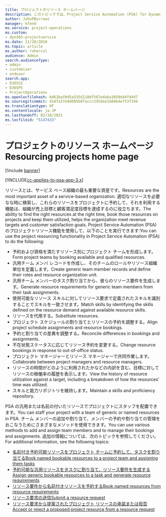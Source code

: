 ```yaml
---
title: プロジェクトのリソース ホームページ
description: このトピックでは、Project Service Automation (PSA) for Dynamics 365 のリソース管理機能について説明します。
author: JohnPBurrows
manager: kfend
ms.service: project-operations
ms.custom:
- dyn365-projectservice
ms.date: 11/28/2018
ms.topic: article
ms.author: ruhercul
audience: Admin
search.audienceType:
- admin
- customizer
- enduser
search.app:
- D365CE
- D365PS
- ProjectOperations
ms.openlocfilehash: 6d62baf0d5a535d118df507edaba3059d44fd4d7
ms.sourcegitcommit: 418fa1fe9d605b8faccc2d5dee1b04b4e753f194
ms.translationtype: HT
ms.contentlocale: ja-JP
ms.lasthandoff: 02/10/2021
ms.locfileid: "5147433"
---
```

# <a name="resourcing-projects-home-page"></a><span data-ttu-id="b11fb-103">プロジェクトのリソース ホームページ</span><span class="sxs-lookup"><span data-stu-id="b11fb-103">Resourcing projects home page</span></span>

[!include [banner](../includes/psa-now-project-operations.md)]

[!INCLUDE[cc-applies-to-psa-app-3.x](../includes/cc-applies-to-psa-app-3x.md)]

<span data-ttu-id="b11fb-104">リソースとは、サービス ベース組織の最も重要な資産です。</span><span class="sxs-lookup"><span data-stu-id="b11fb-104">Resources are the most important asset of a service-based organization.</span></span> <span data-ttu-id="b11fb-105">適切なリソースを必要なな時に検索し、これらのリソースをプロジェクトに予約して、それを利用する機能は、組織が売上目標と顧客満足度目標を達成するのに役立ちます。</span><span class="sxs-lookup"><span data-stu-id="b11fb-105">The ability to find the right resources at the right time, book those resources on projects and keep them utilized, helps the organization meet revenue targets and customer satisfaction goals.</span></span> <span data-ttu-id="b11fb-106">Project Service Automation (PSA) のプロジェクトリソース機能を使用して、以下のことを実行できます:</span><span class="sxs-lookup"><span data-stu-id="b11fb-106">You can use the project resourcing functionality in Project Service Automation (PSA) to do the following:</span></span>

- <span data-ttu-id="b11fb-107">予約および資格を満たすリソース別にプロジェクト チームを形成します。</span><span class="sxs-lookup"><span data-stu-id="b11fb-107">Form project teams by booking available and qualified resources.</span></span>
- <span data-ttu-id="b11fb-108">汎用チーム メンバ レコードを作成し、そのチームのロールやリソース組織単位を定義します。</span><span class="sxs-lookup"><span data-stu-id="b11fb-108">Create generic team member records and define their roles and resource organization unit.</span></span>
- <span data-ttu-id="b11fb-109">汎用チーム メンバーのタスク割り当てから、彼らのリソース要件を生成します。</span><span class="sxs-lookup"><span data-stu-id="b11fb-109">Generate resource requirements for generic team members from their task assignments.</span></span>
- <span data-ttu-id="b11fb-110">使用可能なリソース スキルに対してリソース要求で定義されたスキルを識別することでスキルを一致させます。</span><span class="sxs-lookup"><span data-stu-id="b11fb-110">Match skills by identifying the skills defined on the resource demand against available resource skills.</span></span>
- <span data-ttu-id="b11fb-111">リソースを代用する。</span><span class="sxs-lookup"><span data-stu-id="b11fb-111">Substitute resources.</span></span>
- <span data-ttu-id="b11fb-112">プロジェクト スケジュールの割り当てとリソースの予約を調整する。</span><span class="sxs-lookup"><span data-stu-id="b11fb-112">Align project schedule assignments and resource bookings.</span></span>
- <span data-ttu-id="b11fb-113">予約と割り当ての差異を調整する。</span><span class="sxs-lookup"><span data-stu-id="b11fb-113">Reconcile differences in bookings and assignments.</span></span>
- <span data-ttu-id="b11fb-114">不在状態ステータスに応じてリソース予約を変更する。</span><span class="sxs-lookup"><span data-stu-id="b11fb-114">Change resource bookings in response to out-of-office status.</span></span>
- <span data-ttu-id="b11fb-115">プロジェクト マネージャーとリソース マネージャーで共同作業します。</span><span class="sxs-lookup"><span data-stu-id="b11fb-115">Collaborate between project managers and resource managers.</span></span>
- <span data-ttu-id="b11fb-116">リソースの時間がどのように利用されたかなどの内訳を含む、目標に対してリソースの稼働率の履歴を表示します。</span><span class="sxs-lookup"><span data-stu-id="b11fb-116">View the history of resource utilization against a target, including a breakdown of how the resources' time was utilized.</span></span>
- <span data-ttu-id="b11fb-117">スキルと能力リポジトリを維持します。</span><span class="sxs-lookup"><span data-stu-id="b11fb-117">Maintain a skills and proficiency repository.</span></span>


<span data-ttu-id="b11fb-118">PSA の汎用または名前の付いたリソースでプロジェクトにスタッフを配置できます。</span><span class="sxs-lookup"><span data-stu-id="b11fb-118">You can staff your project with a team of generic or named resources in PSA.</span></span> <span data-ttu-id="b11fb-119">チーム メンバーの追加や割り当て、メンバーの予約や割り当ての管理をおこなうためにさまざまなメソッドを使用できます。</span><span class="sxs-lookup"><span data-stu-id="b11fb-119">You can use various methods to add and assign team members and to manage their bookings and assignments.</span></span> <span data-ttu-id="b11fb-120">追加の情報については、次のトピックを参照してください。</span><span class="sxs-lookup"><span data-stu-id="b11fb-120">For additional information, see the following topics:</span></span>

- [<span data-ttu-id="b11fb-121">名前付き予約可能リソースをプロジェクト チームに予約して、タスクを割り当てる</span><span class="sxs-lookup"><span data-stu-id="b11fb-121">Book named bookable resources to a project team and assigning them tasks</span></span>](assign-named-bookable-resource.md)
- [<span data-ttu-id="b11fb-122">予約可能な汎用リソースをタスクに割り当て、リソース要件を生成する</span><span class="sxs-lookup"><span data-stu-id="b11fb-122">Assign generic bookable resources to a task and generate resource requirements</span></span>](assign-generic-bookable-resource.md)
- [<span data-ttu-id="b11fb-123">リソース要件から名前付きリソースを予約する</span><span class="sxs-lookup"><span data-stu-id="b11fb-123">Book named resources from resource requirements</span></span>](book-named-resource.md)
- [<span data-ttu-id="b11fb-124">リソース要求の送信</span><span class="sxs-lookup"><span data-stu-id="b11fb-124">Submit a resource request</span></span>](submit-resource-request.md)
- [<span data-ttu-id="b11fb-125">リソース要求から提案されたプロジェクト リソースの承諾または拒否</span><span class="sxs-lookup"><span data-stu-id="b11fb-125">Accept or reject a proposed project resource from a resource request</span></span>](accept-reject-proposed-resource.md)
